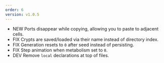 ```yaml
---
order: 6
version: v1.0.5
---
```

- <span class="badge badge-pill badge-success">NEW</span> Ports disappear while copying, allowing you to paste to adjacent cells.
- <span class="badge badge-pill badge-primary">FIX</span> Crypts are saved/loaded via their name instead of directory index.
- <span class="badge badge-pill badge-primary">FIX</span> Generation resets to `0` after seed instead of persisting.
- <span class="badge badge-pill badge-primary">FIX</span> Step animation when metabolism set to `0`.
- <span class="badge badge-pill badge-secondary">DEV</span> Remove `local` declarations at top of files.